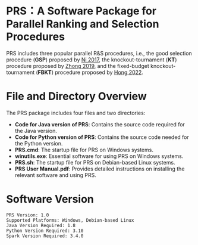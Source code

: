 # PRS：A Software Package for Parallel Ranking and Selection Procedures


PRS includes three popular parallel R\&S procedures, i.e., the good selection procedure (**GSP**) proposed by [Ni 2017](https://doi.org/10.1287/opre.2016.1577), the knockout-tournament (**KT**) procedure proposed by [Zhong 2019](https://doi.org/10.1287/opre.2020.2065), and the fixed-budget knockout-tournament (**FBKT**) procedure proposed by [Hong 2022](https://doi.org/10.1287/ijoc.2022.1221).

# File and Directory Overview

The PRS package includes four files and two directories:
- **Code for Java version of PRS**: Contains the source code required for the Java version.
- **Code for Python version of PRS**: Contains the source code needed for the Python version.
- **PRS.cmd**: The startup file for PRS on Windows systems.
- **winutils.exe**: Essential software for using PRS on Windows systems.
- **PRS.sh**: The startup file for PRS on Debian-based Linux systems.
- **PRS User Manual.pdf**: Provides detailed instructions on installing the relevant software and using PRS.

# Software Version

```plaintext
PRS Version: 1.0
Supported Platforms: Windows, Debian-based Linux
Java Version Required: 1.8
Python Version Required: 3.10
Spark Version Required: 3.4.0
